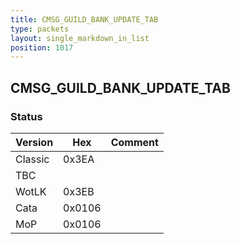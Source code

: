 ```yaml
---
title: CMSG_GUILD_BANK_UPDATE_TAB
type: packets
layout: single_markdown_in_list
position: 1017
---
```


## CMSG_GUILD_BANK_UPDATE_TAB

### Status

Version    | Hex        | Comment
---------- | ---------- | ---------- 
Classic    | 0x3EA      | 
TBC        |            |
WotLK      | 0x3EB      | 
Cata       | 0x0106     | 
MoP        | 0x0106     | 